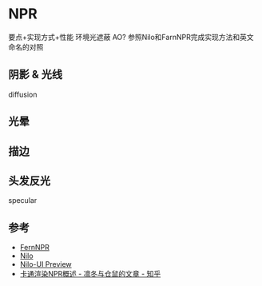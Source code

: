 # NPR

要点+实现方式+性能
环境光遮蔽 AO?
参照Nilo和FarnNPR完成实现方法和英文命名的对照

## 阴影 & 光线
diffusion

## 光晕

## 描边

## 头发反光
specular

## 参考
- [FernNPR](https://github.com/FernRender/FernRenderCore)
- [Nilo](https://github.com/ColinLeung-NiloCat/UnityURPToonLitShaderExample)
- [Nilo-UI Preview](https://drive.google.com/drive/folders/1SlOhvqCZrDBRkSgzwW0ZIzAkDqonpa26)
- [卡通渲染NPR概述 - 凛冬与仓鼠的文章 - 知乎](https://zhuanlan.zhihu.com/p/416293436)